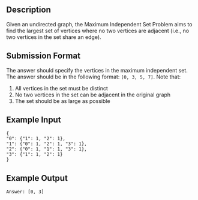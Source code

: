 ## Description
Given an undirected graph, the Maximum Independent Set Problem aims to find the largest set of vertices where no two vertices are adjacent (i.e., no two vertices in the set share an edge).

## Submission Format
The answer should specify the vertices in the maximum independent set. The answer should be in the following format: `[0, 3, 5, 7]`. Note that:
1. All vertices in the set must be distinct
2. No two vertices in the set can be adjacent in the original graph
3. The set should be as large as possible

## Example Input
```
{
"0": {"1": 1, "2": 1},
"1": {"0": 1, "2": 1, "3": 1},
"2": {"0": 1, "1": 1, "3": 1},
"3": {"1": 1, "2": 1}
}
```

## Example Output
```
Answer: [0, 3]
```